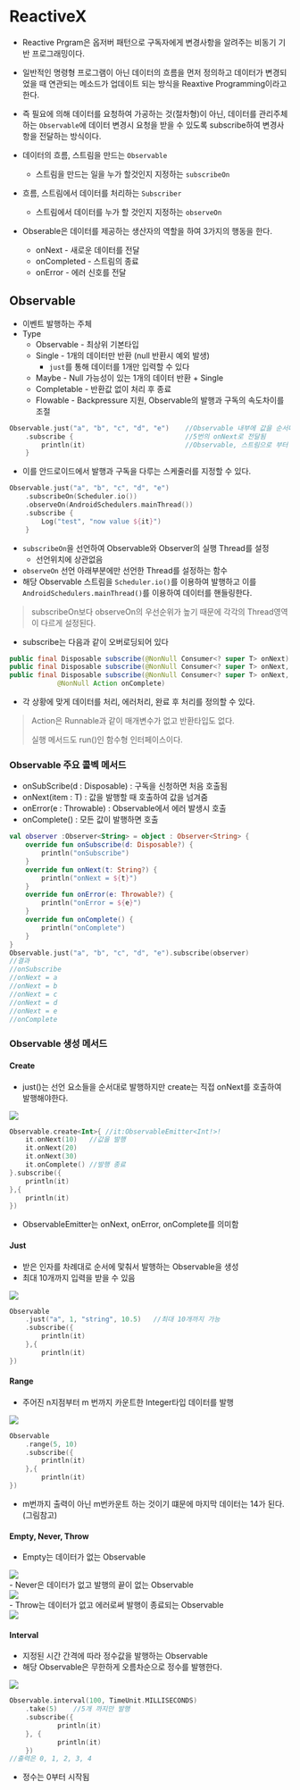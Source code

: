 # ReactiveX

- Reactive Prgram은 옵저버 패턴으로 구독자에게 변경사항을 알려주는 비동기 기반 프로그래밍이다.
- 일반적인 명령형 프로그램이 아닌 데이터의 흐름을 먼저 정의하고 데이터가 변경되었을 때 연관되는 메소드가 업데이트 되는 방식을 Reaxtive Programming이라고 한다.
- 즉 필요에 의해 데이터를 요청하여 가공하는 것(절차형)이 아닌, 데이터를 관리주체하는 `Observable`에 데이터 변경시 요청을 받을 수 있도록 subscribe하여 변경사항을 전달하는 방식이다.
- 데이터의 흐름, 스트림을 만드는 `Observable`
  - 스트림을 만드는 일을 누가 할것인지 지정하는 `subscribeOn`
- 흐름, 스트림에서 데이터를 처리하는 `Subscriber`
  - 스트림에서 데이터를 누가 할 것인지 지정하는 `observeOn`

- Obserable은 데이터를 제공하는 생산자의 역할을 하여 3가지의 행동을 한다.
  - onNext - 새로운 데이터를 전달
  - onCompleted - 스트림의 종료
  - onError - 에러 신호를 전달

## Observable

- 이벤트 발행하는 주체
- Type
  - Observable - 최상위 기본타입
  - Single - 1개의 데이터만 반환 (null 반환시 예외 발생)
    - `just`를 통해 데이터를 1개만 입력할 수 있다
  - Maybe - Null  가능성이 있는 1개의 데이터 반환 + Single
  - Completable - 반환값 없이 처리 후 종료
  - Flowable - Backpressure 지원, Observable의 발행과 구독의 속도차이를 조절

```kotlin
Observable.just("a", "b", "c", "d", "e")	//Observable 내부에 값을 순서대로 전달
	.subscribe { 							//5번의 onNext로 전달됨
        println(it) 						//Observable, 스트림으로 부터 데이터를 subsribe하여 출력
    }
```

- 이를 안드로이드에서 발행과 구독을 다루는 스케줄러를 지정할 수 있다.

```kotlin
Observable.just("a", "b", "c", "d", "e")
	.subscribeOn(Scheduler.io())		
    .observeOn(AndroidSchedulers.mainThread())
	.subscribe { 							
        Log("test", "now value ${it}")
    }
```

- `subscribeOn`을 선언하여 Observable와 Observer의 실행 Thread를 설정
  - 선언위치에 상관없음
- `observeOn` 선언 아래부분에만 선언한 Thread를 설정하는 함수
- 해당 Observable 스트림을 `Scheduler.io()`를 이용하여 발행하고 이를 `AndroidSchedulers.mainThread()`를 이용하여 데이터를 핸들링한다.

> subscribeOn보다 observeOn의 우선순위가 높기 때문에 각각의 Thread영역이 다르게 설정된다.

- subscribe는 다음과 같이 오버로딩되어 있다

```java
public final Disposable subscribe(@NonNull Consumer<? super T> onNext)
public final Disposable subscribe(@NonNull Consumer<? super T> onNext, @NonNull Consumer<? super Throwable> onError)
public final Disposable subscribe(@NonNull Consumer<? super T> onNext, @NonNull Consumer<? super Throwable> onError,
            @NonNull Action onComplete) 
```

- 각 상황에 맞게 데이터를 처리, 에러처리, 완료 후 처리를 정의할 수 있다.

> Action은 Runnable과 같이 매개변수가 없고 반환타입도 없다.
>
> 실행 메서드도 run()인 함수형 인터페이스이다.

### **Observable** 주요 콜벡 메서드

- onSubScribe(d : Disposable) : 구독을 신청하면 처음 호출됨
- onNext(item : T) : 값을 발행할 때 호출하여 값을 넘겨줌
- onError(e : Throwable) : Observable에서 에러 발생시 호출
- onComplete() : 모든 값이 발행하면 호출

```kotlin
val observer :Observer<String> = object : Observer<String> {
	override fun onSubscribe(d: Disposable?) {
		println("onSubscribe")
	}
	override fun onNext(t: String?) {
		println("onNext = ${t}")
	}
	override fun onError(e: Throwable?) {
		println("onError = ${e}")
	}
	override fun onComplete() {
		println("onComplete")
	}
}
Observable.just("a", "b", "c", "d", "e").subscribe(observer)
//결과
//onSubscribe
//onNext = a
//onNext = b
//onNext = c
//onNext = d
//onNext = e
//onComplete
```

### Observable 생성 메서드

#### Create

- just()는 선언 요소들을 순서대로 발행하지만 create는 직접 onNext를 호출하여 발행해야한다.

<div><img src="http://reactivex.io/documentation/operators/images/create.c.png" /></div>

```kotlin
Observable.create<Int>{	//it:ObservableEmitter<Int!>!
	it.onNext(10)	//값을 발행
	it.onNext(20)
	it.onNext(30)
	it.onComplete()	//발행 종료
}.subscribe({
	println(it)
},{
	println(it)
})
```

- ObservableEmitter는 onNext, onError, onComplete를 의미함

#### Just

- 받은 인자를 차례대로 순서에 맟춰서 발행하는 Observable을 생성
- 최대 10개까지 입력을 받을 수 있음

<div><img src="http://reactivex.io/documentation/operators/images/just.c.png"/></div>

```kotlin
Observable
	.just("a", 1, "string", 10.5)	//최대 10개까지 가능
	.subscribe({
		println(it)
	},{
		println(it)
})
```

#### Range

- 주어진 n지점부터 m 번까지 카운트한 Integer타입 데이터를 발행

<div><img src="http://reactivex.io/documentation/operators/images/range.c.png"/></div>

```kotlin
Observable
	.range(5, 10)
	.subscribe({
		println(it)
	},{
		println(it)
})
```

- m번까지 출력이 아닌 m번카운트 하는 것이기 떄문에 마지막 데이터는 14가 된다.(그림참고)

#### Empty, Never, Throw

- Empty는 데이터가 없는 Observable
<div><img src="http://reactivex.io/documentation/operators/images/empty.c.png" ></div>
- Never은 데이터가 없고  발행의 끝이 없는 Observable
<div><img src="http://reactivex.io/documentation/operators/images/never.c.png" ></div>
- Throw는 데이터가 없고 에러로써 발행이 종료되는 Observable
<div><img src="http://reactivex.io/documentation/operators/images/throw.c.png" ></div>

#### Interval

- 지정된 시간 간격에 따라 정수값을 발행하는 Observable
- 해당 Observable은 무한하게 오름차순으로 정수를 발행한다.
<div><img src="http://reactivex.io/documentation/operators/images/interval.c.png" ></div>

```kotlin
Observable.interval(100, TimeUnit.MILLISECONDS)
	.take(5)	//5개 까지만 발행
	.subscribe({
			println(it)
	}, {
			println(it)
	})
//출력은 0, 1, 2, 3, 4
```

- 정수는 0부터 시작됨

